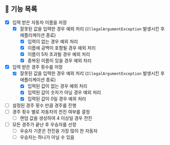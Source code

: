 ## 📌 기능 목록

- [x] 입력 받은 자동차 이름을 저장
  - [x] 잘못된 값을 입력한 경우 예외 처리 (`IllegalArgumentException` 발생시킨 후 애플리케이션 종료)
    - [x] 입력이 없는 경우 예외 처리
    - [x] 이름에 공백이 포함될 경우 예외 처리
    - [x] 이름이 5자 초과될 경우 예외 처리
    - [x] 중복된 이름이 있을 경우 예외 처리
- [x] 입력 받은 경주 횟수를 저장
  - [x] 잘못된 값을 입력한 경우 예외 처리 (`IllegalArgumentException` 발생시킨 후 애플리케이션 종료)
    - [x] 입력된 값이 없는 경우 예외 처리
    - [x] 입력된 값이 숫자가 아닐 경우 예외 처리
    - [x] 입력된 값이 0일 경우 예외 처리
- [ ] 설정된 경주 횟수 만큼 경주를 진행
- [ ] 경주 횟수 별로 자동차의 전진 여부를 결정
  - [ ] 랜덤 값을 생성하여 4 이상일 경우 전진
- [ ] 모든 경주가 끝난 후 우승자를 선정
  - [ ] 우승자 기준은 전진을 가장 많이 한 자동차
  - [ ] 우승자는 하나가 아닐 수 있음